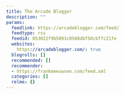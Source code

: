 ```yaml
---
title: The Arcade Blogger
description: ""
params:
  feedlink: https://arcadeblogger.com/feed/
  feedtype: rss
  feedid: 053022f9b5893c0560dbf50cbffc21fe
  websites:
    https://arcadeblogger.com/: true
  blogrolls: []
  recommended: []
  recommender:
  - https://frankmeeuwsen.com/feed.xml
  categories: []
  relme: {}
---
```

